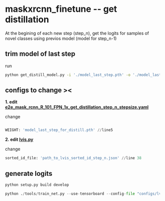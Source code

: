 # maskxrcnn_finetune -- get distillation

At the begining of each new step (step_n), get the logits for samples of novel classes using previos model (model for step_n-1)

## trim model of last step 
run
```bash
python get_distill_model.py -i './model_last_step.pth' -o './model_last_step_for_distill.pth'
```

## configs to change ><
**1. edit [e2e_mask_rcnn_R_101_FPN_1x_get_distillation_step_n_stepsize.yaml](https://github.com/JoyHuYY1412/maskxrcnn_finetune/blob/get_distillation/configs/lvis/e2e_mask_rcnn_R_101_FPN_1x_get_distillation_step1_160.yaml)**

change
```python

WEIGHT: 'model_last_step_for_distill.pth' //line5

```

**2. edit [lvis.py](https://github.com/JoyHuYY1412/maskxrcnn_finetune/blob/get_distillation/maskrcnn_benchmark/data/datasets/lvis.py)**

change
```python
sorted_id_file: 'path_to_lvis_sorted_id_step_n.json' //line 38
```


## generate logits

```python
python setup.py build develop

python ./tools/train_net.py --use-tensorboard --config-file "configs/lvis/e2e_mask_rcnn_R_50_FPN_1x_get_distillation_step_n_stepsize.yaml" MODEL.RPN.FPN_POST_NMS_TOP_N_TRAIN 1000
```
